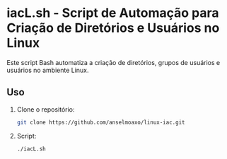 # iacL.sh - Script de Automação para Criação de Diretórios e Usuários no Linux

Este script Bash automatiza a criação de diretórios, grupos de usuários e usuários no ambiente Linux.

## Uso

1. Clone o repositório:

   ```bash
   git clone https://github.com/anselmoaxo/linux-iac.git

2. Script:
   
   ```bash
   ./iacL.sh
